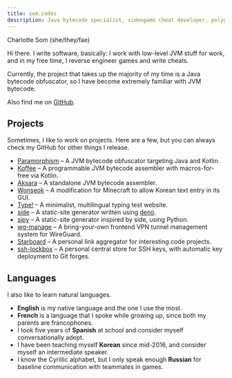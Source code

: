 ```yaml
---
title: som.codes
description: Java bytecode specialist, videogame cheat developer, polyglot. Undergraduate Computer Science student.
---
```


<section id="introduction-section">

Charlotte Som (she/they/fae)

Hi there. I write software, basically: I work with low-level JVM stuff for work, and in my free time, I reverse engineer games and write cheats.

Currently, the project that takes up the majority of my time is a Java bytecode obfuscator, so I have become extremely familiar with JVM bytecode.

Also find me on <a href="https://github.com/char/" rel="me">GitHub</a>.

</section>
<section id="projects-section">

## Projects

Sometimes, I like to work on projects. Here are a few, but you can always check my GitHub for other things I release.

- [Paramorphism](https://paramorphism.dev/) &ndash; A JVM bytecode obfuscator targeting Java and Kotlin.
- [Koffee](https://github.com/char/Koffee) &ndash; A programmable JVM bytecode assembler with macros-for-free via Kotlin.
- [Aksara](https://github.com/char/Aksara) &ndash; A standalone JVM bytecode assembler.
- [Wonseok](https://github.com/char/Wonseok) &ndash; A modification for Minecraft to allow Korean text entry in its GUI.
- [Type!](https://type.o-w-o.icu/) &ndash; A minimalist, multilingual typing test website.
- [side](https://side.alloc.tech) &ndash; A static-site generator written using [deno](https://deno.land/).
- [sipy](https://sipy.hackery.site) &ndash; A static-site generator inspired by side, using Python.
- [wg-manage](https://github.com/char/wg-manage) &ndash; A bring-your-own frontend VPN tunnel management system for WireGuard.
- [Starboard](https://github.com/char/starboard) &ndash; A personal link aggregator for interesting code projects.
- [ssh-lockbox](https://github.com/char/ssh-lockbox) &ndash; A personal central store for SSH keys, with automatic key deployment to Git forges.

</section>
<section id="languages-section">

## Languages

I also like to learn natural languages.

- **English** is my native language and the one I use the most.
- **French** is a language that I spoke while growing up, since both my parents are francophones.
- I took five years of **Spanish** at school and consider myself conversationally adept.
- I have been teaching myself **Korean** since mid-2016, and consider myself an intermediate speaker.
- I know the Cyrillic alphabet, but I only speak enough **Russian** for baseline communication with teammates in games.

</section>
